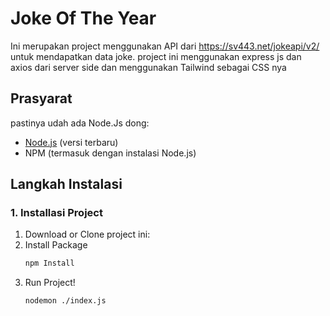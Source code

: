 # Joke Of The Year 
Ini merupakan project menggunakan API dari https://sv443.net/jokeapi/v2/ untuk mendapatkan data joke.
project ini menggunakan express js dan axios dari server side dan menggunakan Tailwind sebagai CSS nya

## Prasyarat

pastinya udah ada Node.Js dong:
- [Node.js](https://nodejs.org/) (versi terbaru)
- NPM (termasuk dengan instalasi Node.js)

## Langkah Instalasi

### 1. Installasi Project
1. Download or Clone project ini:
2. Install Package
    ```bash
    npm Install
3. Run Project!
    ```bash
    nodemon ./index.js